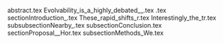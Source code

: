 abstract.tex
Evolvability_is_a_highly_debated__.tex
.tex
sectionIntroduction_.tex
These_rapid_shifts_r.tex
Interestingly_the_tr.tex
subsubsectionNearby_.tex
subsectionConclusion.tex
sectionProposal__Hor.tex
subsectionMethods_We.tex
